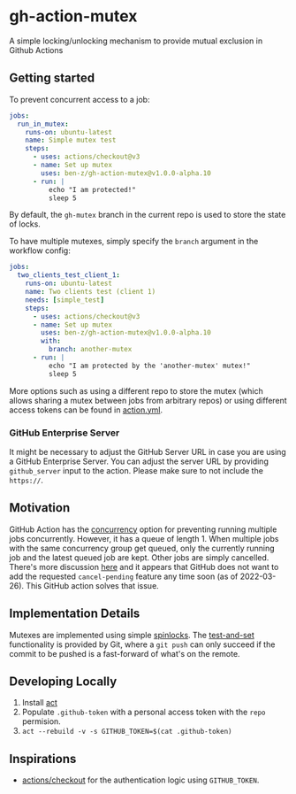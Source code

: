 # gh-action-mutex

A simple locking/unlocking mechanism to provide mutual exclusion in Github Actions

## Getting started

To prevent concurrent access to a job:

```yaml
jobs:
  run_in_mutex:
    runs-on: ubuntu-latest
    name: Simple mutex test
    steps:
      - uses: actions/checkout@v3
      - name: Set up mutex
        uses: ben-z/gh-action-mutex@v1.0.0-alpha.10
      - run: |
          echo "I am protected!"
          sleep 5
```

By default, the `gh-mutex` branch in the current repo is used to store the state of locks.

To have multiple mutexes, simply specify the `branch` argument in the workflow config:

```yaml
jobs:
  two_clients_test_client_1:
    runs-on: ubuntu-latest
    name: Two clients test (client 1)
    needs: [simple_test]
    steps:
      - uses: actions/checkout@v3
      - name: Set up mutex
        uses: ben-z/gh-action-mutex@v1.0.0-alpha.10
        with:
          branch: another-mutex
      - run: |
          echo "I am protected by the 'another-mutex' mutex!"
          sleep 5
```

More options such as using a different repo to store the mutex (which allows sharing a mutex between jobs from arbitrary repos) or using different access tokens can be found in [action.yml](./action.yml).

### GitHub Enterprise Server

It might be necessary to adjust the GitHub Server URL in case you are using a GitHub Enterprise Server. You can adjust the server URL by providing `github_server` input to the action. Please make sure to not include the `https://`. 

## Motivation

GitHub Action has the [concurrency](https://docs.github.com/en/actions/using-jobs/using-concurrency) option for preventing running multiple jobs concurrently. However, it has a queue of length 1. When multiple jobs with the same concurrency group get queued, only the currently running job and the latest queued job are kept. Other jobs are simply cancelled. There's more discussion [here](https://github.com/github/feedback/discussions/5435) and it appears that GitHub does not want to add the requested `cancel-pending` feature any time soon (as of 2022-03-26). This GitHub action solves that issue.

## Implementation Details

Mutexes are implemented using simple [spinlocks](https://en.wikipedia.org/wiki/Spinlock). The [test-and-set](https://en.wikipedia.org/wiki/Test-and-set) functionality is provided by Git, where a `git push` can only succeed if the commit to be pushed is a fast-forward of what's on the remote.

## Developing Locally

1. Install [act](https://github.com/nektos/act)
1. Populate `.github-token` with a personal access token with the `repo` permision.
1. `act --rebuild -v -s GITHUB_TOKEN=$(cat .github-token)`

## Inspirations

- [actions/checkout](https://github.com/actions/checkout) for the authentication logic using `GITHUB_TOKEN`.

